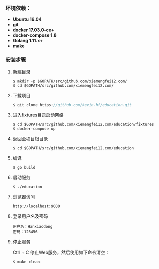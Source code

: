 ### 环境依赖：

- **Ubuntu 16.04**
- **git**
- **docker 17.03.0-ce+**
- **docker-compose 1.8**
- **Golang 1.11.x+**
- **make**

### 安装步骤

1. 新建目录

   ```shell
   $ mkdir -p $GOPATH/src/github.com/xiemengfei12.com/
   $ cd $GOPATH/src/github.com/xiemengfei12.com/
   ```

2. 下载项目

   ```go
   $ git clone https://github.com/kevin-hf/education.git
   ```

3. 进入fixtures目录启动网络

   ```shell
   $ cd $GOPATH/src/github.com/xiemengfei12.com/education/fixtures
   $ docker-compose up
   ```

4. 返回至项目根目录

   ```shell
   $ cd $GOPATH/src/github.com/xiemengfei12.com/education
   ```

5. 编译

   ```shell
   $ go build
   ```

6. 启动服务

   ```shell
   $ ./education
   ```

7. 浏览器访问

   ```url
   http://localhost:9000
   ```

8. 登录用户名及密码

   ```
   用户名：Hanxiaodong
   密码：123456
   ```

9. 停止服务

   Ctrl + C 停止Web服务，然后使用如下命令清空：

   ```shell
   $ make clean
   ```

   ​